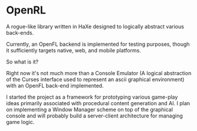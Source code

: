 OpenRL
======

A rogue-like library written in HaXe designed to logically abstract various back-ends.


Currently, an OpenFL backend is implemented for testing purposes, though it sufficiently targets native, web, and mobile platforms.



So what is it?

Right now it's not much more than a Console Emulator (A logical abstraction of the Curses interface used to represent an ascii graphical environment) with an OpenFL back-end implemented.

I started the project as a framework for prototyping various game-play ideas primarily associated with procedural content generation and AI. I plan on implementing a Window Manager scheme on top of the graphical console and will probably build a server-client architecture for managing game logic.
